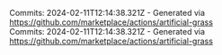 Commits: 2024-02-11T12:14:38.321Z - Generated via https://github.com/marketplace/actions/artificial-grass
<br>
Commits: 2024-02-11T12:14:38.321Z - Generated via https://github.com/marketplace/actions/artificial-grass
<br>
